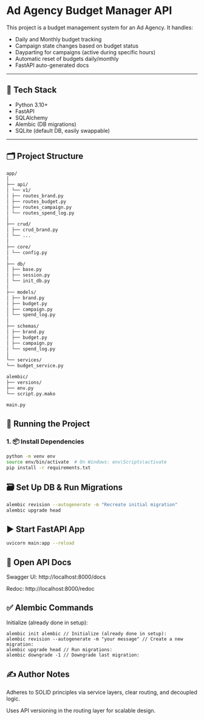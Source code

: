 # Ad Agency Budget Manager API

This project is a budget management system for an Ad Agency. It handles:
- Daily and Monthly budget tracking
- Campaign state changes based on budget status
- Dayparting for campaigns (active during specific hours)
- Automatic reset of budgets daily/monthly
- FastAPI auto-generated docs

---

## 🔧 Tech Stack

- Python 3.10+
- FastAPI
- SQLAlchemy
- Alembic (DB migrations)
- SQLite (default DB, easily swappable)

---

## 🗂 Project Structure

```bash
app/
│
├── api/
│ └── v1/
│ ├── routes_brand.py
│ ├── routes_budget.py
│ ├── routes_campaign.py
│ └── routes_spend_log.py
│
├── crud/
│ ├── crud_brand.py
│ └── ...
│
├── core/
│ └── config.py
│
├── db/
│ ├── base.py
│ ├── session.py
│ └── init_db.py
│
├── models/
│ ├── brand.py
│ ├── budget.py
│ ├── campaign.py
│ └── spend_log.py
│
├── schemas/
│ ├── brand.py
│ ├── budget.py
│ ├── campaign.py
│ └── spend_log.py
│
└── services/
└── budget_service.py

alembic/
├── versions/
├── env.py
└── script.py.mako

main.py
```
## 🚀 Running the Project
### 1. 📦 Install Dependencies

```bash
python -m venv env
source env/bin/activate  # On Windows: env\Scripts\activate
pip install -r requirements.txt
```

##  🗃️ Set Up DB & Run Migrations
```bash
alembic revision --autogenerate -m "Recreate initial migration"
alembic upgrade head
```
## ▶️ Start FastAPI App
```bash
uvicorn main:app --reload

```
## 📄 Open API Docs
Swagger UI: http://localhost:8000/docs

Redoc: http://localhost:8000/redoc

## ✅ Alembic Commands
Initialize (already done in setup):
```commandline
alembic init alembic // Initialize (already done in setup):
alembic revision --autogenerate -m "your message" // Create a new migration:
alembic upgrade head // Run migrations:
alembic downgrade -1 // Downgrade last migration:

```
## ✍️ Author Notes
Adheres to SOLID principles via service layers, clear routing, and decoupled logic.

Uses API versioning in the routing layer for scalable design.